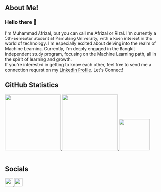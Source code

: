## About Me!
<!--
data diri
-->
### Hello there 👋
I'm Muhammad Afrizal, but you can call me Afrizal or Rizal. 
I'm currently a 5th-semester student at Pamulang University, with a keen interest in the world of technology. 
I'm especially excited about delving into the realm of Machine Learning. Currently, I'm deeply engaged in the Bangkit independent study program, focusing on the Machine Learning path, all in the spirit of learning and growth. <br>
If you're interested in getting to know each other, feel free to send me a connection request on my [LinkedIn Profile](https://www.linkedin.com/in/muhammad-afrizal-3a6b51221/). Let's Connect!


## GitHub Statistics
<!--
menambahkan 3 icon statistik menggunakan heroku, vercel.
-->
<div class="github_statistics">
  <p align="left">
    <a href="https://github.com/muhammad-afrizal">
      <img src="https://github-readme-stats-eight-theta.vercel.app/api?username=muhammad-afrizal&show_icons=true&theme=algolia&include_all_commits=true&count_private=true" height="180em">
      <img src="https://github-readme-streak-stats.herokuapp.com/?user=muhammad-afrizal&theme=algolia&hide_border=false" height="180em">
      <img src="https://github-readme-stats.vercel.app/api/top-langs/?username=muhammad-afrizal&theme=algolia&include_all_commits=true&count_private=true&layout=compact" height="100em"><br><br>
    </a>
  </p>  
  
  
## Socials
<!--
menambahkan instagram, linkedin
-->
<div class="profiles_view">
  <a href="https://www.instagram.com/afrizzal_/">
    <img src="https://img.shields.io/badge/Instagram-%23E4405F.svg?logo=Instagram&logoColor=white" height="26em">
  </a>
  <a href="https://www.linkedin.com/in/muhammad-afrizal-3a6b51221/">
    <img src="https://img.shields.io/badge/LinkedIn-%230077B5.svg?logo=linkedin&logoColor=white" height="26em">
  </a>
</div>


<!--

**muhammad-afrizal/muhammad-afrizal** is a ✨ _special_ ✨ repository because its `README.md` (this file) appears on your GitHub profile.

Here are some ideas to get you started:

- 🔭 I’m currently working on ...
- 🌱 I’m currently learning ...
- 👯 I’m looking to collaborate on ...
- 🤔 I’m looking for help with ...
- 💬 Ask me about ...
- 📫 How to reach me: ...
- 😄 Pronouns: ...
- ⚡ Fun fact: ...
-->
